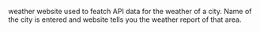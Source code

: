 weather website used to featch API data for the weather of a city. Name of the city is entered and website tells you the weather report of that area.
